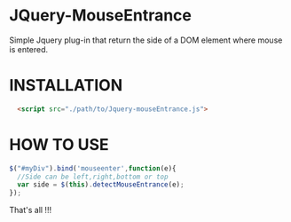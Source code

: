 JQuery-MouseEntrance
====================

Simple Jquery plug-in that return the side of a DOM element where mouse is entered.

INSTALLATION
====================

```html
  <script src="./path/to/Jquery-mouseEntrance.js">
```

HOW TO USE
====================

```javascript
$("#myDiv").bind('mouseenter',function(e){
  //Side can be left,right,bottom or top
  var side = $(this).detectMouseEntrance(e);
});
```

That's all !!!
